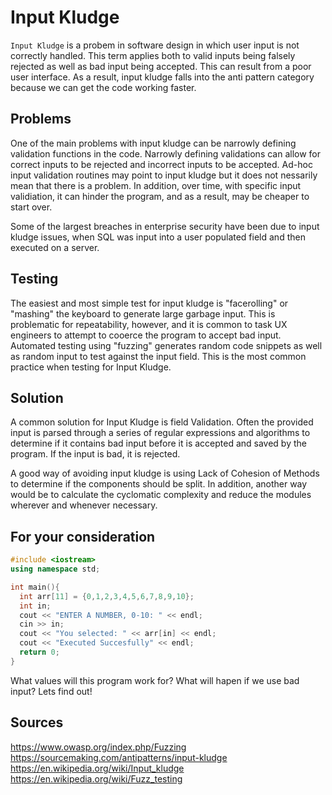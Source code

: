# Input Kludge

`Input Kludge` is a probem in software design in which user input is not correctly handled. This term applies both to valid inputs being falsely rejected as well as bad input being accepted. This can result from a poor user interface. As a result, input kludge falls into the anti pattern category because we can get the code working faster. 

## Problems
One of the main problems with input kludge can be narrowly defining validation functions in the code. Narrowly defining validations can allow for correct inputs to be rejected and incorrect inputs to be accepted. Ad-hoc input validation routines may point to input kludge but it does not nessarily mean that there is a problem. In addition, over time, with specific input validiation, it can hinder the program, and as a result, may be cheaper to start over. 

Some of the largest breaches in enterprise security have been due to input kludge issues, when SQL was input into a user populated field and then executed on a server. 

## Testing

The easiest and most simple test for input kludge is "facerolling" or "mashing" the keyboard to generate large garbage input. This is problematic for repeatability, however, and it is common to task UX engineers to attempt to cooerce the program to accept bad input. Automated testing using "fuzzing" generates random code snippets as well as random input to test against the input field. This is the most common practice when testing for Input Kludge.

## Solution

A common solution for Input Kludge is field Validation. Often the provided input is parsed through a series of regular expressions and algorithms to determine if it contains bad input before it is accepted and saved by the program. If the input is bad, it is rejected. 

A good way of avoiding input kludge is using Lack of Cohesion of Methods to determine if the components should be split. In addition, another way would be to calculate the cyclomatic complexity and reduce the modules wherever and whenever necessary.  

## For your consideration

```c++
#include <iostream>
using namespace std;

int main(){
  int arr[11] = {0,1,2,3,4,5,6,7,8,9,10};
  int in;
  cout << "ENTER A NUMBER, 0-10: " << endl;
  cin >> in;
  cout << "You selected: " << arr[in] << endl;
  cout << "Executed Succesfully" << endl;
  return 0;
}
```
What values will this program work for? What will hapen if we use bad input? Lets find out!

## Sources
https://www.owasp.org/index.php/Fuzzing
https://sourcemaking.com/antipatterns/input-kludge
https://en.wikipedia.org/wiki/Input_kludge
https://en.wikipedia.org/wiki/Fuzz_testing
